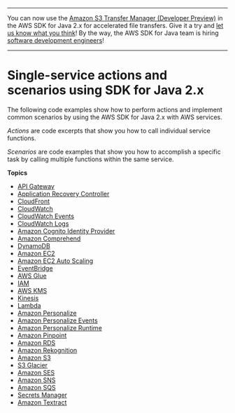 --------

You can now use the [Amazon S3 Transfer Manager \(Developer Preview\)](https://bit.ly/2WQebiP) in the AWS SDK for Java 2\.x for accelerated file transfers\. Give it a try and [let us know what you think](https://bit.ly/3zT1YYM)\! By the way, the AWS SDK for Java team is hiring [software development engineers](https://github.com/aws/aws-sdk-java-v2/issues/3156)\!

--------

# Single\-service actions and scenarios using SDK for Java 2\.x<a name="java_code_examples_categorized"></a>

The following code examples show how to perform actions and implement common scenarios by using the AWS SDK for Java 2\.x with AWS services\.

*Actions* are code excerpts that show you how to call individual service functions\.

*Scenarios* are code examples that show you how to accomplish a specific task by calling multiple functions within the same service\.

**Topics**
+ [API Gateway](java_api-gateway_code_examples.md)
+ [Application Recovery Controller](java_route53-recovery-cluster_code_examples.md)
+ [CloudFront](java_cloudfront_code_examples.md)
+ [CloudWatch](java_cloudwatch_code_examples.md)
+ [CloudWatch Events](java_cloudwatch-events_code_examples.md)
+ [CloudWatch Logs](java_cloudwatch-logs_code_examples.md)
+ [Amazon Cognito Identity Provider](java_cognito-identity-provider_code_examples.md)
+ [Amazon Comprehend](java_comprehend_code_examples.md)
+ [DynamoDB](java_dynamodb_code_examples.md)
+ [Amazon EC2](java_ec2_code_examples.md)
+ [Amazon EC2 Auto Scaling](java_auto-scaling_code_examples.md)
+ [EventBridge](java_eventbridge_code_examples.md)
+ [AWS Glue](java_glue_code_examples.md)
+ [IAM](java_iam_code_examples.md)
+ [AWS KMS](java_kms_code_examples.md)
+ [Kinesis](java_kinesis_code_examples.md)
+ [Lambda](java_lambda_code_examples.md)
+ [Amazon Personalize](java_personalize_code_examples.md)
+ [Amazon Personalize Events](java_personalize-events_code_examples.md)
+ [Amazon Personalize Runtime](java_personalize-runtime_code_examples.md)
+ [Amazon Pinpoint](java_pinpoint_code_examples.md)
+ [Amazon RDS](java_rds_code_examples.md)
+ [Amazon Rekognition](java_rekognition_code_examples.md)
+ [Amazon S3](java_s3_code_examples.md)
+ [S3 Glacier](java_glacier_code_examples.md)
+ [Amazon SES](java_ses_code_examples.md)
+ [Amazon SNS](java_sns_code_examples.md)
+ [Amazon SQS](java_sqs_code_examples.md)
+ [Secrets Manager](java_secrets-manager_code_examples.md)
+ [Amazon Textract](java_textract_code_examples.md)